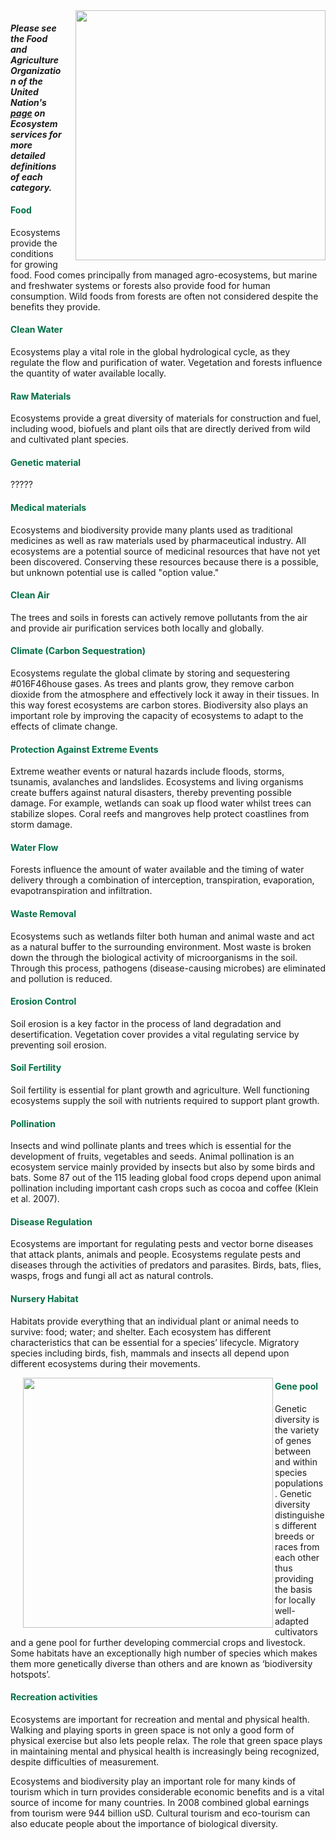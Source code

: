 <img align = "right" src="bats.png" style="margin-left:20px" width="400px" />


#### *Please see the Food and Agriculture Organization of the United Nation's [page](http://www.fao.org/ecosystem-services-biodiversity/background/en/) on Ecosystem services for more detailed definitions of each category.*

#### <span style="color:#016F46"><b>Food</b></span>

Ecosystems provide the conditions for growing food. Food comes
principally from managed agro-ecosystems, but marine and freshwater
systems or forests also provide food for human consumption. Wild foods
from forests are often not considered despite the benefits they provide.

#### <span style="color:#016F46"><b> Clean Water</b></span>

Ecosystems play a vital role in the global hydrological cycle, as they
regulate the flow and purification of water. Vegetation and forests
influence the quantity of water available locally.

#### <span style="color:#016F46"><b>Raw Materials</b></span>

Ecosystems provide a great diversity of materials for construction and
fuel, including wood, biofuels and plant oils that are directly derived
from wild and cultivated plant species.

#### <span style="color:#016F46"><b>Genetic material</b></span>

?????

#### <span style="color:#016F46"><b>Medical materials</b></span>

Ecosystems and biodiversity provide many plants used as traditional medicines as well as raw materials used by pharmaceutical industry. All ecosystems are a potential source of medicinal resources that have not yet been discovered. Conserving these resources because there is a possible, but unknown potential use is called "option value."

#### <span style="color:#016F46"><b>Clean Air</b></span>

The trees and soils in forests can actively remove pollutants from the air and provide air purification services both locally and globally. 

#### <span style="color:#016F46"><b>Climate (Carbon Sequestration)</b></span>

Ecosystems regulate the global climate by storing and sequestering
#016F46house gases. As trees and plants grow, they remove carbon dioxide
from the atmosphere and effectively lock it away in their tissues. In
this way forest ecosystems are carbon stores. Biodiversity also plays an
important role by improving the capacity of ecosystems to adapt to the
effects of climate change.

#### <span style="color:#016F46"><b>Protection Against Extreme Events</b></span>

Extreme weather events or natural hazards include floods, storms, tsunamis, avalanches and landslides. Ecosystems and living organisms create buffers against natural disasters, thereby preventing possible damage. For example, wetlands can soak up flood water whilst trees can stabilize slopes. Coral reefs and mangroves help protect coastlines from storm damage.

#### <span style="color:#016F46"><b>Water Flow</b></span>

Forests influence the amount of water available and the timing of water delivery through a combination of interception, transpiration, evaporation, evapotranspiration and infiltration. 

#### <span style="color:#016F46"><b>Waste Removal</b></span>

Ecosystems such as wetlands filter both human and animal waste and act
as a natural buffer to the surrounding environment. Most waste is broken
down the through the biological activity of microorganisms in the soil. Through this process, pathogens (disease-causing microbes) are eliminated and pollution is reduced.

#### <span style="color:#016F46"><b>Erosion Control</b></span>

Soil erosion is a key factor in the process of land degradation and
desertification. Vegetation cover provides a vital regulating service by
preventing soil erosion.

#### <span style="color:#016F46"><b>Soil Fertility</b></span>

Soil fertility is essential for plant growth and agriculture.  Well
functioning ecosystems supply the soil with nutrients required to
support plant growth.

#### <span style="color:#016F46"><b>Pollination</b></span>

Insects and wind pollinate plants and trees which is essential for the
development of fruits, vegetables and seeds. Animal pollination is an
ecosystem service mainly provided by insects but also by some birds and
bats. Some 87 out of the 115 leading global food crops depend upon
animal pollination including important cash crops such as cocoa and
coffee (Klein et al. 2007).

#### <span style="color:#016F46"><b>Disease Regulation</b></span>

Ecosystems are important for regulating pests and vector borne diseases
that attack plants, animals and people. Ecosystems regulate pests and
diseases through the activities of predators and parasites. Birds, bats,
flies, wasps, frogs and fungi all act as natural controls.

#### <span style="color:#016F46"><b>Nursery Habitat</b></span>

Habitats provide everything that an individual plant or animal needs to
survive: food; water; and shelter. Each ecosystem has different
characteristics that can be essential for a species’ lifecycle. Migratory
species including birds, fish, mammals and insects all depend upon
different ecosystems during their movements.

<img align = "left" src="monkey.png" style="margin-left:20px" width="400px" />

#### <span style="color:#016F46"><b>Gene pool</b></span>

Genetic diversity is the variety of genes between and within species
populations. Genetic diversity distinguishes different breeds or races
from each other thus providing the basis for locally well-adapted
cultivators and a gene pool for further developing commercial crops and
livestock. Some habitats have an exceptionally high number of species
which makes them more genetically diverse than others and are known as
‘biodiversity hotspots’.

#### <span style="color:#016F46"><b>Recreation activities</b></span>

Ecosystems are important for recreation and mental and physical health. Walking and playing sports in
green space is not only a good form of physical exercise but also lets
people relax. The role that green space plays in maintaining mental and
physical health is increasingly being recognized, despite difficulties
of measurement.

Ecosystems and biodiversity play an important role for many kinds of
tourism which in turn provides considerable economic benefits and is a
vital source of income for many countries. In 2008 combined global earnings from
tourism were 944 billion uSD. Cultural tourism and eco-tourism can also
educate people about the importance of biological diversity.
